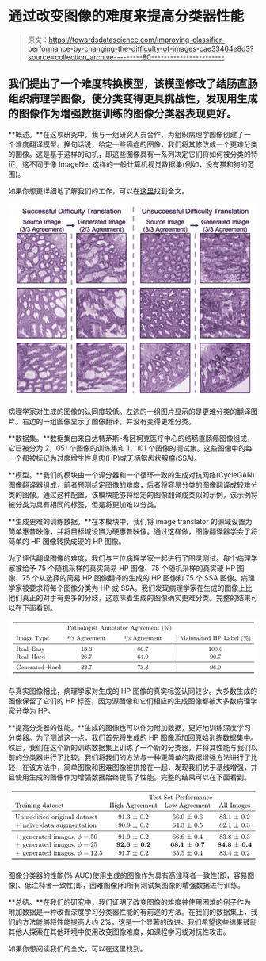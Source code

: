 # 通过改变图像的难度来提高分类器性能

> 原文：<https://towardsdatascience.com/improving-classifier-performance-by-changing-the-difficulty-of-images-cae33464e8d3?source=collection_archive---------80----------------------->

## 我们提出了一个难度转换模型，该模型修改了结肠直肠组织病理学图像，使分类变得更具挑战性，发现用生成的图像作为增强数据训练的图像分类器表现更好。

**概述。**在这项研究中，我与一组研究人员合作，为组织病理学图像创建了一个难度翻译模型。换句话说，给定一些癌症的图像，我们将其修改成一个更难分类的图像。这是基于这样的动机，即这些图像具有一系列决定它们将如何被分类的特征，这不同于像 ImageNet 这样的一般计算机视觉数据集(例如，没有猫和狗的范围)。

如果你想更详细地了解我们的工作，可以在[这里](https://arxiv.org/pdf/2004.12535.pdf)找到全文。

![](img/b15171eac2e358f811beac0b204b31fc.png)

病理学家对生成的图像的认同度较低。左边的一组图片显示的是更难分类的翻译图片。右边的一组图像显示了图像翻译，并没有变得更难分类。

**数据集。**数据集由来自达特茅斯-希区柯克医疗中心的结肠直肠癌图像组成，它已被分为 2，051 个图像的训练集和 1，101 个图像的测试集。这些图像中的每一个都被标记为过度增生性息肉(HP)或无柄锯齿状腺瘤(SSA)。

**模型。**我们的模块由一个评分器和一个循环一致的生成对抗网络(CycleGAN)图像翻译器组成，前者预测给定图像的难度，后者将容易分类的图像翻译成较难分类的图像。通过这种配置，该模块能够将给定的图像翻译成类似的示例，该示例将被分类为具有相同的标签，但是将更加难以分类。

**生成更难的训练数据。**在本模块中，我们将 image translator 的源域设置为简单惠普映像，并将目标域设置为硬惠普映像。通过这样做，图像翻译器学会了将简单的 HP 图像转换成硬的 HP 图像。

为了评估翻译图像的难度，我们与三位病理学家一起进行了图灵测试。每个病理学家被给予 75 个随机采样的真实简易 HP 图像、75 个随机采样的真实硬 HP 图像、75 个从选择的简易 HP 图像翻译的生成的 HP 图像和 75 个 SSA 图像。病理学家被要求将每个图像分类为 HP 或 SSA。我们发现病理学家在生成的图像上比他们真正的对手有更多的分歧，这意味着生成的图像确实更难分类。完整的结果可以在下面看到。

![](img/27d90f705f586b8a836efb3bcb31588f.png)

与真实图像相比，病理学家对生成的 HP 图像的真实标签认同较少。大多数生成的图像保留了它们的 HP 标签，因为源图像和它们相应的生成图像都被大多数病理学家分类为 HP。

**提高分类器的性能。**生成的图像也可以作为附加数据，更好地训练深度学习分类器。为了测试这一点，我们首先将生成的 HP 图像添加回原始训练数据集中。然后，我们在这个新的训练数据集上训练了一个新的分类器，并将其性能与我们以前的分类器进行了比较。我们将我们的方法与一种更简单的数据增强方法进行了比较，在该方法中，简单图像和困难图像被拼接在一起，发现我们优于基线增强，并且使用生成的图像作为增强数据始终提高了性能。完整的结果可以在下面看到。

![](img/451bed4d9b2b7aeb2f12658e86278cf6.png)

图像分类器的性能(% AUC)使用生成的图像作为具有高注释者一致性(即，容易图像)、低注释者一致性(即，困难图像)和所有测试集图像的增强数据进行训练。

**总结。**在我们的研究中，我们证明了改变图像的难度并使用困难的例子作为附加数据是一种改善深度学习分类器性能的有前途的方法。在我们的数据集上，我们的方法能够将性能提高大约 2%，这是一个显著的改进。我们希望这些结果鼓励其他人探索在其他环境中使用改变图像难度，如课程学习或对抗性攻击。

如果你想阅读我们的全文，可以在这里找到。